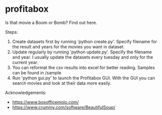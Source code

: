 # profitabox
Is that movie a Boom or Bomb? Find out here.

Steps:
1. Create datasets first by running 'python create.py'. Specify filename for the result and years for the movies you want in dataset.
2. Update regularly by running 'python update.py'. Specify the filename and year. I usually update the datasets every tuesday and only for the current year.
3. You can reformat the csv results into excel for better reading. Samples can be found in /sample
4. Run 'python gui.py' to launch the Profitabox GUI. With the GUI you can search movies and look at their data more easily.

Acknowledgements:
- https://www.boxofficemojo.com/
- https://www.crummy.com/software/BeautifulSoup/
